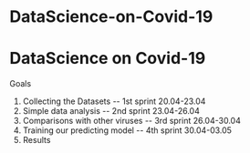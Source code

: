 # DataScience-on-Covid-19
DataScience on Covid-19
=======
Goals
1. Collecting the Datasets -- 1st sprint 20.04-23.04
2. Simple data analysis -- 2nd sprint 23.04-26.04
3. Comparisons with other viruses -- 3rd sprint 26.04-30.04
4. Training our predicting model -- 4th sprint 30.04-03.05
5. Results





